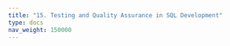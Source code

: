 ```yaml
---
title: "15. Testing and Quality Assurance in SQL Development"
type: docs
nav_weight: 150000
---
```

